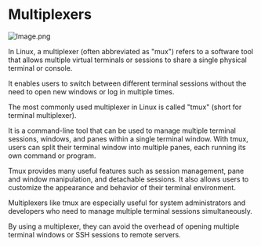 # Multiplexers

![Image.png](https://res.craft.do/user/full/c6c60b5b-d777-f06a-04ef-7e7f8a44f6d3/doc/0A7B05D7-580F-4373-84FC-A74CE99938E7/431A9178-FCA0-4524-841E-F1856BF8F92F_2/LfyrcxgKTTTPNMYl5rp1nGVICmhDaMld7uNexxQGcK0z/Image.png)

In Linux, a multiplexer (often abbreviated as "mux") refers to a software tool that allows multiple virtual terminals or sessions to share a single physical terminal or console.

It enables users to switch between different terminal sessions without the need to open new windows or log in multiple times.

The most commonly used multiplexer in Linux is called "tmux" (short for terminal multiplexer).

It is a command-line tool that can be used to manage multiple terminal sessions, windows, and panes within a single terminal window. With tmux, users can split their terminal window into multiple panes, each running its own command or program.

Tmux provides many useful features such as session management, pane and window manipulation, and detachable sessions. It also allows users to customize the appearance and behavior of their terminal environment.

Multiplexers like tmux are especially useful for system administrators and developers who need to manage multiple terminal sessions simultaneously.

By using a multiplexer, they can avoid the overhead of opening multiple terminal windows or SSH sessions to remote servers.

